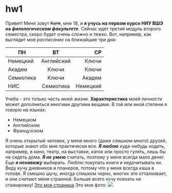 # hw1
Привет! Меня зовут ~~Катя~~, мне 18, и **я учусь на первом курсе НИУ ВШЭ на *филологическом факультете***. Сейчас идет третий модуль второго семестра, скоро будет очень сложно и тяжко. Вот, например, как выглядит мое *расписание* на ближайшие три дня:

|ПН        |ВТ       |СР      |
|-------- |:--------:|-------:|
|Немецкий |Английский|Ключи   |
|Академ   |Ключи     |Ключи   |
|Семиотика|Ключи     |Академ  |
|НИС      |Семиотика |Немецкий|

Учеба - это только часть моей жизни. **Характеристика** моей личности может дополниться многими другими вещами. В той или иной степени я говорю на языках:
* Немецком
* Английском
* Французском

Я очень открытый человек, у меня много (даже слишком много) друзей, которые знают обо мне практически все. ***Я люблю*** куда-нибудь ходить, например, в кино, театр, на выставки, каток или просто гулять, лишь бы не сидеть дома. ***Я не умею*** считать, поэтому у меня всегда мало денег. Еще ***я ненавижу*** выбирать. Люблю покупать книги и недочитывать их. Веду кучу дневников и планеров, потому что у меня всегда каша в голове. Я смешно шучу, иногда слишком черно, многих это отталкивает, и они считают меня странной. Больше всего хочу поехать на стажировку! 
[Это моя страница](https://m.vk.com/id55074784)
Это мое фото:
![](https://pp.userapi.com/c639216/v639216440/4fed8/KaWXazrC0xk.jpg)


